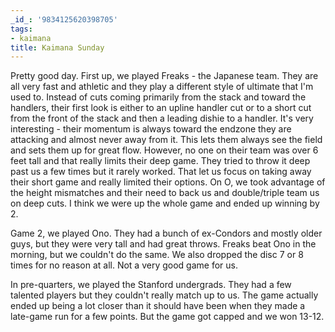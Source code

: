 ```yaml
---
_id_: '9834125620398705'
tags:
- kaimana
title: Kaimana Sunday
---
```


Pretty good day. First up, we played Freaks - the Japanese team. They are all very fast and athletic and they play a different style of ultimate that I'm used to. Instead of cuts coming primarily from the stack and toward the handlers, their first look is either to an upline handler cut or to a short cut from the front of the stack and then a leading dishie to a handler. It's very interesting - their momentum is always toward the endzone they are attacking and almost never away from it. This lets them always see the field and sets them up for great flow. However, no one on their team was over 6 feet tall and that really limits their deep game. They tried to throw it deep past us a few times but it rarely worked. That let us focus on taking away their short game and really limited their options. On O, we took advantage of the height mismatches and their need to back us and double/triple team us on deep cuts. I think we were up the whole game and ended up winning by 2.

Game 2, we played Ono. They had a bunch of ex-Condors and mostly older guys, but they were very tall and had great throws. Freaks beat Ono in the morning, but we couldn't do the same. We also dropped the disc 7 or 8 times for no reason at all. Not a very good game for us.

In pre-quarters, we played the Stanford undergrads. They had a few talented players but they couldn't really match up to us. The game actually ended up being a lot closer than it should have been when they made a late-game run for a few points. But the game got capped and we won 13-12.
